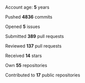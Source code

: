 Account age: **5** years

Pushed **4836** commits

Opened **5** issues

Submitted **389** pull requests

Reviewed **137** pull requests

Received **14** stars

Own **55** repositories

Contributed to **17** public repositories

